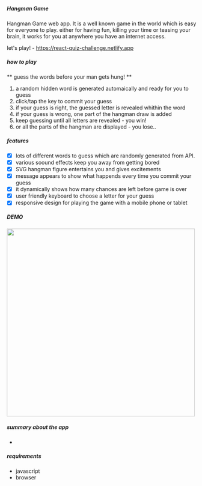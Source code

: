 ##### Hangman Game
Hangman Game web app. It is a well known game in the world which is easy for everyone to play. either for having fun, killing your time or teasing your brain, it works for you at anywhere you have an internet access.

let's play! - https://react-quiz-challenge.netlify.app

##### how to play
** guess the words before your man gets hung! **
1. a random hidden word is generated automaically and ready for you to guess
2. click/tap the key to commit your guess
3. if your guess is right, the guessed letter is revealed whithin the word
4. if your guess is wrong, one part of the hangman draw is added
5. keep guessing until all letters are revealed - you win! 
6. or all the parts of the hangman are displayed - you lose..

##### features
- [x] lots of different words to guess which are randomly generated from API.
- [x] various soound effects keep you away from getting bored
- [x] SVG hangman figure entertains you and gives excitements
- [x] message appears to show what happends every time you commit your guess
- [x] it dynamically shows how many chances are left before game is over
- [x] user friendly keyboard to choose a letter for your guess
- [x] responsive design for playing the game with a mobile phone or tablet

##### DEMO
<img src="https://user-images.githubusercontent.com/66154455/116699892-15a8b800-aa01-11eb-8fe6-fc53730c662c.gif" width="500px">


##### summary about the app
- 


##### requirements
- javascript
- browser
